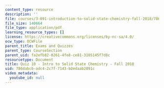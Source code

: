 ```yaml
---
content_type: resource
description: ''
file: courses/3-091-introduction-to-solid-state-chemistry-fall-2018/786dabcbadc42c7f7143b2edaab2091c_MIT3_091F18_Q10.pdf
file_size: 140664
file_type: application/pdf
learning_resource_types: []
license: https://creativecommons.org/licenses/by-nc-sa/4.0/
ocw_type: OCWFile
parent_title: Exams and Quizzes
parent_type: CourseSection
parent_uid: fa2efb82-0261-4fe8-ce81-3105145f7d8c
resourcetype: Document
title: Quiz 10 - Intro to Solid State Chemistry - Fall 2018
uid: 786dabcb-adc4-2c7f-7143-b2edaab2091c
video_metadata:
  youtube_id: null
---
```

